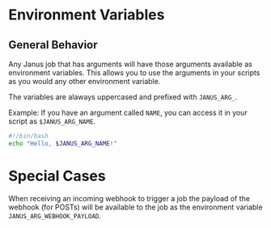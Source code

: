 # Environment Variables

## General Behavior
Any Janus job that has arguments will have those arguments available as environment variables.  This allows you to use the arguments in your scripts as you would any other environment variable.

The variables are alaways uppercased and prefixed with `JANUS_ARG_`.

Example:  If you have an argument called `NAME`, you can access it in your script as `$JANUS_ARG_NAME`.

```bash
#!/bin/bash
echo "Hello, $JANUS_ARG_NAME!"
```

# Special Cases

When receiving an incoming webhook to trigger a job the payload of the webhook (for POSTs) will be available to the job as
the environment variable `JANUS_ARG_WEBHOOK_PAYLOAD`.